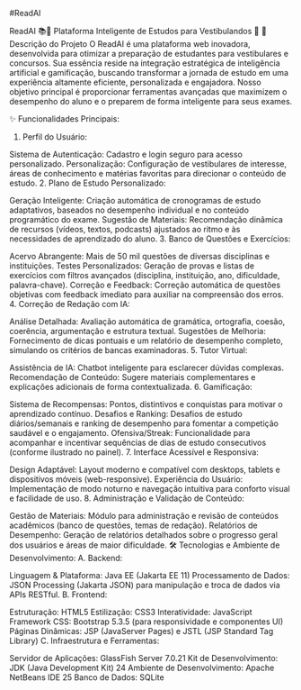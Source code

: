 #ReadAI

ReadAI 📚🤖
Plataforma Inteligente de Estudos para Vestibulandos 🚀
📌 Descrição do Projeto
O ReadAI é uma plataforma web inovadora, desenvolvida para otimizar a preparação de estudantes para vestibulares e concursos. Sua essência reside na integração estratégica de inteligência artificial e gamificação, buscando transformar a jornada de estudo em uma experiência altamente eficiente, personalizada e engajadora. Nosso objetivo principal é proporcionar ferramentas avançadas que maximizem o desempenho do aluno e o preparem de forma inteligente para seus exames.

✨ Funcionalidades Principais:
1. Perfil do Usuário:

Sistema de Autenticação: Cadastro e login seguro para acesso personalizado.
Personalização: Configuração de vestibulares de interesse, áreas de conhecimento e matérias favoritas para direcionar o conteúdo de estudo.
2. Plano de Estudo Personalizado:

Geração Inteligente: Criação automática de cronogramas de estudo adaptativos, baseados no desempenho individual e no conteúdo programático do exame.
Sugestão de Materiais: Recomendação dinâmica de recursos (vídeos, textos, podcasts) ajustados ao ritmo e às necessidades de aprendizado do aluno.
3. Banco de Questões e Exercícios:

Acervo Abrangente: Mais de 50 mil questões de diversas disciplinas e instituições.
Testes Personalizados: Geração de provas e listas de exercícios com filtros avançados (disciplina, instituição, ano, dificuldade, palavra-chave).
Correção e Feedback: Correção automática de questões objetivas com feedback imediato para auxiliar na compreensão dos erros.
4. Correção de Redação com IA:

Análise Detalhada: Avaliação automática de gramática, ortografia, coesão, coerência, argumentação e estrutura textual.
Sugestões de Melhoria: Fornecimento de dicas pontuais e um relatório de desempenho completo, simulando os critérios de bancas examinadoras.
5. Tutor Virtual:

Assistência de IA: Chatbot inteligente para esclarecer dúvidas complexas.
Recomendação de Conteúdo: Sugere materiais complementares e explicações adicionais de forma contextualizada.
6. Gamificação:

Sistema de Recompensas: Pontos, distintivos e conquistas para motivar o aprendizado contínuo.
Desafios e Ranking: Desafios de estudo diários/semanais e ranking de desempenho para fomentar a competição saudável e o engajamento.
Ofensiva/Streak: Funcionalidade para acompanhar e incentivar sequências de dias de estudo consecutivos (conforme ilustrado no painel).
7. Interface Acessível e Responsiva:

Design Adaptável: Layout moderno e compatível com desktops, tablets e dispositivos móveis (web-responsive).
Experiência do Usuário: Implementação de modo noturno e navegação intuitiva para conforto visual e facilidade de uso.
8. Administração e Validação de Conteúdo:

Gestão de Materiais: Módulo para administração e revisão de conteúdos acadêmicos (banco de questões, temas de redação).
Relatórios de Desempenho: Geração de relatórios detalhados sobre o progresso geral dos usuários e áreas de maior dificuldade.
🛠 Tecnologias e Ambiente de Desenvolvimento:
A. Backend:

Linguagem & Plataforma: Java EE (Jakarta EE 11)
Processamento de Dados: JSON Processing (Jakarta JSON) para manipulação e troca de dados via APIs RESTful.
B. Frontend:

Estruturação: HTML5
Estilização: CSS3
Interatividade: JavaScript
Framework CSS: Bootstrap 5.3.5 (para responsividade e componentes UI)
Páginas Dinâmicas: JSP (JavaServer Pages) e JSTL (JSP Standard Tag Library)
C. Infraestrutura e Ferramentas:

Servidor de Aplicações: GlassFish Server 7.0.21
Kit de Desenvolvimento: JDK (Java Development Kit) 24
Ambiente de Desenvolvimento: Apache NetBeans IDE 25
Banco de Dados: SQLite


